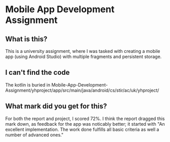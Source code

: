 # Mobile App Development Assignment
## What is this?
This is a university assignment, where I was tasked with creating a mobile app (using Android Studio) with multiple fragments and persistent storage.

## I can't find the code
The kotlin is buried in Mobile-App-Development-Assignment/yhproject/app/src/main/java/android/cs/stir/ac/uk/yhproject/

## What mark did you get for this?
For both the report and project, I scored 72%. I think the report dragged this mark down, as feedback for the app was noticably better; it started with "An excellent implementation. The work done fulfills all basic criteria as well a number of advanced ones."

